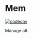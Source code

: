 # Mem

[![codecov](https://codecov.io/gh/zin-/mem/branch/develop/graph/badge.svg?token=ROS2LI5RZ4)](https://codecov.io/gh/zin-/mem)

Manage all.
